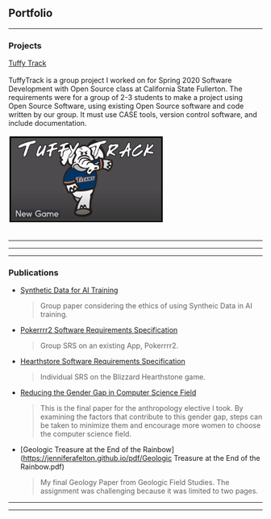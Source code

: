 ## Portfolio

---

### Projects

[Tuffy Track](https://jenniferafelton.github.io/TuffyTrack/)<br><br>
TuffyTrack is a group project I worked on for Spring 2020 Software Development with Open Source class at California State Fullerton. The requirements were for a group of 2-3 students to make a project using Open Source Software, using existing Open Source software and code written by our group. It must use CASE tools, version control software, and include documentation.<br><br>
<img src="images/tt.PNG"/><br><br>

---



---



---

### Publications

- [Synthetic Data for AI Training](https://jenniferafelton.github.io/pdf/Final_Draft_Colabborative_Paper_v3.pdf)<br>
  > Group paper considering the ethics of using Syntheic Data in AI training. <br>
  
- [Pokerrrr2 Software Requirements Specification](https://jenniferafelton.github.io/pdf/SRS_Final_Draft.pdf)<br>
  > Group SRS on an existing App, Pokerrrr2. <br>

- [Hearthstore Software Requirements Specification](https://jenniferafelton.github.io/pdf/Hearthstone_SRS.pdf)<br>
  > Individual SRS on the Blizzard Hearthstone game. <br>

- [Reducing the Gender Gap in Computer Science Field](https://jenniferafelton.github.io/pdf/Reducing_Gender_Gap_CS_Field.pdf)<br>
  > This is the final paper for the anthropology elective I took. By examining the factors that contribute to this gender gap, steps can be taken to minimize them and encourage more women to choose the computer science field. 	<br>

- [Geologic Treasure at the End of the Rainbow](https://jenniferafelton.github.io/pdf/Geologic Treasure at the End of the Rainbow.pdf)<br>
  > My final Geology Paper from Geologic Field Studies. The assignment was challenging because it was limited to two pages.  <br>















---




---
<!--<p style="font-size:11px">Page template forked from <a href="https://github.com/evanca/quick-portfolio">evanca</a></p> -->
<!-- Remove above link if you don't want to attibute -->
